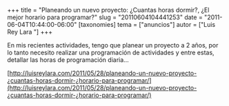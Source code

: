 +++
title = "Planeando un nuevo proyecto: ¿Cuantas horas dormir?, ¿El mejor horario para programar?"
slug = "20110604104441253"
date = "2011-06-04T10:44:00-06:00"
[taxonomies]
tema = ["anuncios"]
autor = ["Luis Rey Lara "]
+++

En mis recientes actividades, tengo que planear un proyecto a 2 años,
por lo tanto necesito realizar una programación de actividades y entre
estas, detallar las horas de programación diaria...

[http://luisreylara.com/2011/05/28/planeando-un-nuevo-proyecto-¿cuantas-horas-dormir-¿horario-para-programar/](http://luisreylara.com/2011/05/28/planeando-un-nuevo-proyecto-¿cuantas-horas-dormir-¿horario-para-programar/)

